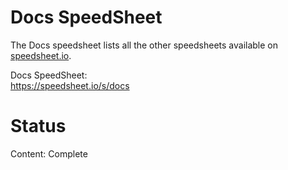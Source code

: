 # Docs SpeedSheet

The Docs speedsheet lists all the other speedsheets available on [speedsheet.io](https://speedsheet.io). 

Docs SpeedSheet:  
https://speedsheet.io/s/docs


# Status

Content: Complete

